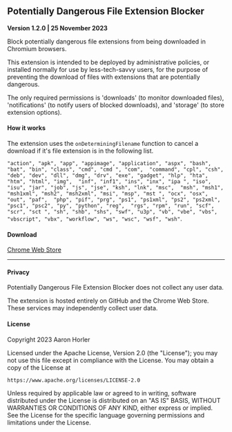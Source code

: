 ## Potentially Dangerous File Extension Blocker
**Version 1.2.0 | 25 November 2023**

Block potentially dangerous file extensions from being downloaded in Chromium browsers.

This extension is intended to be deployed by administrative policies, or installed normally for use by less-tech-savvy users, for the purpose of preventing the download of files with extensions that are potentially dangerous.

The only required permissions is 'downloads' (to monitor downloaded files), 'notifications' (to notify users of blocked downloads), and 'storage' (to store extension options).

#### How it works

The extension uses the `onDeterminingFilename` function to cancel a download if it's file extension is in the following list.

`"action", "apk", "app", "appimage", "application", "aspx", "bash", "bat", "bin", "class", "cmd", "cmd ", "com", 
"command", "cpl", "csh", "deb", "dev", "dll", "dmg", "drv", "exe", "gadget", "hlp", "hta", "htm", "html", "img", 
"inf", "inf1", "ins", "inx", "ipa ", "iso", "isu", "jar", "job", "js", "jse", "ksh", "lnk", "msc", 
"msh", "msh1", "msh1xml", "msh2", "msh2xml", "msi", "msp", "mst ", "ocx", "osx", "out", "paf", 
"php", "pif", "prg", "ps1", "ps1xml", "ps2", "ps2xml", "psc1", "psc2", "py", "python", "reg", 
"rgs", "rpm", "run", "scf", "scr", "sct ", "sh", "shb", "shs", "swf", "u3p", "vb", "vbe", "vbs", 
"vbscript", "vbx", "workflow", "ws", "wsc", "wsf", "wsh"`.

#### Download

[Chrome Web Store](https://chrome.google.com/webstore/detail/potentially-dangerous-fil/biaiklkognaclgklcdlpgiajdgjofoai)

---

#### Privacy

Potentially Dangerous File Extension Blocker does not collect any user data. 

The extension is hosted entirely on GitHub and the Chrome Web Store. These services may independently collect user data.

#### License

Copyright 2023 Aaron Horler

Licensed under the Apache License, Version 2.0 (the "License");
you may not use this file except in compliance with the License.
You may obtain a copy of the License at

    https://www.apache.org/licenses/LICENSE-2.0

Unless required by applicable law or agreed to in writing, software
distributed under the License is distributed on an "AS IS" BASIS,
WITHOUT WARRANTIES OR CONDITIONS OF ANY KIND, either express or implied.
See the License for the specific language governing permissions and
limitations under the License.
